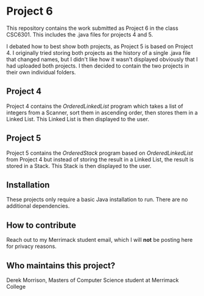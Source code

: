 # Project 6

This repository contains the work submitted as Project 6 in the class CSC6301.  This includes the .java files for projects 4 and 5.

I debated how to best show both projects, as Project 5 is based on Project 4.  I originally tried storing both projects as the history of a single .java file that changed names, but I didn't like how it wasn't displayed obviously that I had uploaded both projects.  I then decided to contain the two projects in their own individual folders.

## Project 4

Project 4 contains the *OrderedLinkedList* program which takes a list of integers from a Scanner, sort them in ascending order, then stores them in a Linked List.  This Linked List is then displayed to the user.

## Project 5

Project 5 contains the *OrderedStack* program based on *OrderedLinkedList* from Project 4 but instead of storing the result in a Linked List, the result is stored in a Stack.  This Stack is then displayed to the user.

## Installation

These projects only require a basic Java installation to run.  There are no additional dependencies.

## How to contribute

Reach out to my Merrimack student email, which I will **not** be posting here for privacy reasons.

## Who maintains this project?

Derek Morrison, Masters of Computer Science student at Merrimack College
